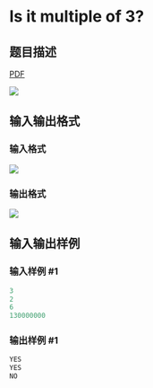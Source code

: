 # Is it multiple of 3?

## 题目描述

[problemUrl]: https://uva.onlinejudge.org/index.php?option=com_onlinejudge&Itemid=8&category=871&page=show_problem&problem=5089

[PDF](https://uva.onlinejudge.org/external/131/p13178.pdf)

![](https://cdn.luogu.com.cn/upload/vjudge_pic/UVA13178/bdc2e35dbc51370f25db4ab46300d0d661206cfb.png)

## 输入输出格式

### 输入格式

![](https://cdn.luogu.com.cn/upload/vjudge_pic/UVA13178/5e5c4bf0a6c7a09a7c921d1df024c9b0cbb03ca9.png)

### 输出格式

![](https://cdn.luogu.com.cn/upload/vjudge_pic/UVA13178/bdb58edb574f053a79dfd90a0f3f91787d547d7a.png)

## 输入输出样例

### 输入样例 #1

```cpp
3
2
6
130000000
```


### 输出样例 #1

```cpp
YES
YES
NO
```


